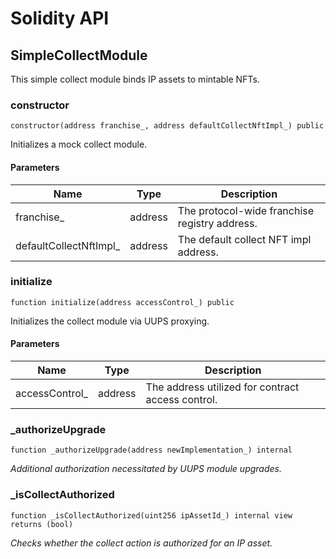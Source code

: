 # Solidity API

## SimpleCollectModule

This simple collect module binds IP assets to mintable NFTs.

### constructor

```solidity
constructor(address franchise_, address defaultCollectNftImpl_) public
```

Initializes a mock collect module.

#### Parameters

| Name | Type | Description |
| ---- | ---- | ----------- |
| franchise_ | address | The protocol-wide franchise registry address. |
| defaultCollectNftImpl_ | address | The default collect NFT impl address. |

### initialize

```solidity
function initialize(address accessControl_) public
```

Initializes the collect module via UUPS proxying.

#### Parameters

| Name | Type | Description |
| ---- | ---- | ----------- |
| accessControl_ | address | The address utilized for contract access control. |

### _authorizeUpgrade

```solidity
function _authorizeUpgrade(address newImplementation_) internal
```

_Additional authorization necessitated by UUPS module upgrades._

### _isCollectAuthorized

```solidity
function _isCollectAuthorized(uint256 ipAssetId_) internal view returns (bool)
```

_Checks whether the collect action is authorized for an IP asset._

